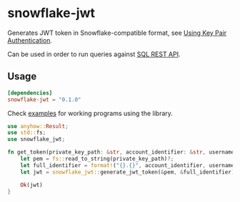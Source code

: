 # snowflake-jwt

Generates JWT token in Snowflake-compatible format, see [Using Key Pair Authentication](https://docs.snowflake.com/en/developer-guide/sql-api/authenticating#label-sql-api-authenticating-key-pair).

Can be used in order to run queries against [SQL REST API](https://docs.snowflake.com/developer-guide/sql-api/intro).

## Usage

```toml
[dependencies]
snowflake-jwt = "0.1.0"
```

Check [examples](./examples) for working programs using the library.

```rust
use anyhow::Result;
use std::fs;
use snowflake_jwt;

fn get_token(private_key_path: &str, account_identifier: &str, username: &str) -> Result<String> {
    let pem = fs::read_to_string(private_key_path)?;
    let full_identifier = format!("{}.{}", account_identifier, username);
    let jwt = snowflake_jwt::generate_jwt_token(&pem, &full_identifier)?;

    Ok(jwt)
}
```
